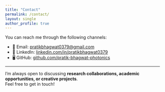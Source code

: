 ```yaml
---
title: "Contact"
permalink: /contact/
layout: single
author_profile: true
---
```


You can reach me through the following channels:

- 📧 Email: [pratikbhagwat0379@gmail.com](mailto:pratikbhagwat0379@gmail.com)  
- 💼 LinkedIn: [linkedin.com/in/pratikbhagwat0379](https://www.linkedin.com/in/pratikbhagwat0379)  
- 🖥️ GitHub: [github.com/pratik-bhagwat-photonics](https://github.com/pratik-bhagwat-photonics)

---

I’m always open to discussing **research collaborations, academic opportunities, or creative projects**.  
Feel free to get in touch!